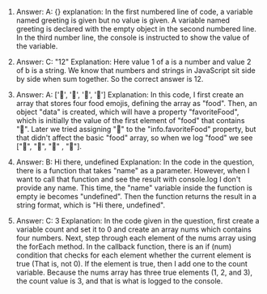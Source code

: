 


1. Answer: A: {}
explanation: 
In the first numbered line of code, a variable named greeting is given but no value is given. A variable named greeting is declared with the empty object in the second numbered line. In the third number line, the console is instructed to show the value of the variable.

2. Answer: C: "12"
Explanation: Here value 1 of a is a number and value 2 of b is a string. We know that numbers and strings in JavaScript sit side by side when sum together. So the correct answer is 12.

3. Answer: A: ['🍕', '🍫', '🥑', '🍔']
Explanation: In this code, I first create an array that stores four food emojis, defining the array as "food". Then, an object "data" is created, which will have a property "favoriteFood", which is initially the value of the first element of "food" that contains "🍕". Later we tried assigning "🍝" to the "info.favoriteFood" property, but that didn't affect the basic "food" array, so when we log "food" we see ["🍕", "🍫", "🥑" , "🍔"].

4. Answer: B: Hi there, undefined
Explanation: In the code in the question, there is a function that takes "name" as a parameter. However, when I want to call that function and see the result with console.log I don't provide any name. This time, the "name" variable inside the function is empty ie becomes "undefined". Then the function returns the result in a string format, which is "Hi there, undefined".

5. Answer: C: 3
Explanation: In the code given in the question, first create a variable count and set it to 0 and create an array nums which contains four numbers. Next, step through each element of the nums array using the forEach method. In the callback function, there is an if (num) condition that checks for each element whether the current element is true (That is, not 0). If the element is true, then I add one to the count variable. Because the nums array has three true elements (1, 2, and 3), the count value is 3, and that is what is logged to the console.
